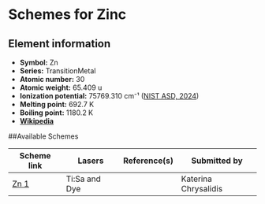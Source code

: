 # Schemes for Zinc

## Element information

- **Symbol:** Zn
- **Series:** TransitionMetal
- **Atomic number:** 30
- **Atomic weight:** 65.409 u
- **Ionization potential:**  75769.310 cm⁻¹ ([NIST ASD, 2024](https://www.nist.gov/pml/atomic-spectra-database))
- **Melting point:** 692.7 K
- **Boiling point:** 1180.2 K
- [**Wikipedia**](https://en.wikipedia.org/wiki/Zinc)

##Available Schemes

|       Scheme link       |    Lasers     | Reference(s) |     Submitted by     |
| ----------------------- | ------------- | ------------ | -------------------- |
| [Zn 1](../zn/zn-001.md) | Ti:Sa and Dye |              | Katerina Chrysalidis |
